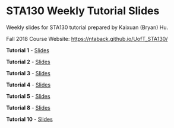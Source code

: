 # STA130 Weekly Tutorial Slides
Weekly slides for STA130 tutorial prepared by Kaixuan (Bryan) Hu.

Fall 2018 Course Website: <a href="https://ntaback.github.io/UofT_STA130/">https://ntaback.github.io/UofT_STA130/</a>

**Tutorial 1** - <a href="https://github.com/kaixuan0623/STA130-Weekly-Tutorial-Slides/blob/master/sta130fall2018w1tut.pdf">Slides</a>

**Tutorial 2** - <a href="https://github.com/kaixuan0623/STA130-Weekly-Tutorial-Slides/blob/master/sta130fall2018w2tut.pdf">Slides</a>

**Tutorial 3** - <a href="https://github.com/kaixuan0623/STA130-Weekly-Tutorial-Slides/blob/master/sta130fall2018w3tut.pdf">Slides</a>

**Tutorial 4** - <a href="https://github.com/kaixuan0623/STA130-Weekly-Tutorial-Slides/blob/master/sta130fall2018w4tut.pdf">Slides</a>

**Tutorial 5** - <a href="https://github.com/kaixuan0623/STA130-Weekly-Tutorial-Slides/blob/master/sta130fall2018w5tut.pdf">Slides</a>

**Tutorial 8** - <a href="https://github.com/kaixuan0623/STA130-Weekly-Tutorial-Slides/blob/master/sta130fall2018w8tut.pdf">Slides</a>

**Tutorial 10** - <a href="https://github.com/kaixuan0623/STA130-Weekly-Tutorial-Slides/blob/master/sta130fall2018w10tut.pdf">Slides</a>

